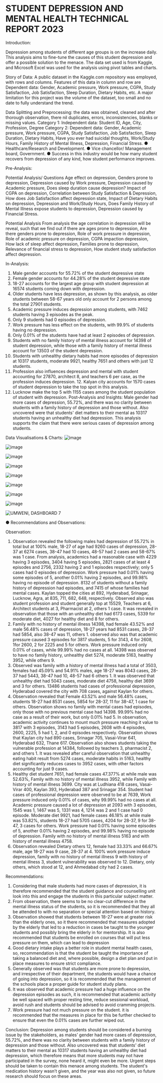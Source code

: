 # STUDENT DEPRESSION AND MENTAL HEALTH TECHNICAL REPORT 2023

Introduction:

Depression among students of different age groups is on the increase daily. This analysis aims to fine-tune the causes of this student depression and offer a possible solution to the menace. The data set used is from Kaggle, and Microsoft Excel was used for the analysis using pivot tables and charts.

Story of Data:
A public dataset in the Kaggle.com repository was employed, with rows and columns. Features of this data in column and row are Dependent data: Gender, Academic pressure, Work pressure, CGPA, Study Satisfaction, Job Satisfaction, Sleep Duration, Dietary Habits, etc. A major limitation for this project was the volume of the dataset, too small and no date to fully understand the trend.

Data Splitting and Preprocessing: the data was obtained, cleaned and after thorough observation, there nil duplicates, errors, inconsistencies, blanks or missing values.
Category 1: Independent data: Student ID, Age, City, Profession, Degree
Category 2: Dependent data: Gender, Academic pressure, Work pressure, CGPA, Study Satisfaction, Job Satisfaction, Sleep Duration, Dietary Habits, Have you ever had suicidal thoughts, Work/Study Hours, Family History of Mental Illness, Depression, Financial Stress.
●	Healthcare/Research and Development.
●	Vice chancellor/ Management board, Government.
●	Success in this industry would be how many student recovers from depression of any kind, how student performance improves.

Pre-Analysis:

Potential Analysis/ Questions
Age effect on depression, Genders prone to depression, Depression caused by Work pressure, Depression caused by Academic pressure, Does sleep duration cause depression? Impact of CGPA on depression, Correlation between Study Satisfaction & Depression, How does Job Satisfaction affect depression state, Impact of Dietary Habits on depression, Depression and Work/Study Hours, Does Family History of Mental Illness expose students to depression, Depression caused by Financial Stress.

Potential Analysis
From analysis the age correlation in depression will be reveal, such that we find out if there are ages prone to depression, Are there genders prone to depression, Role of work pressure in depression, Role of academic pressure on depression, CGPA impaction depression, How lack of sleep affect depression, Families prone to depression, Relevance of financial stress to depression, How student study satisfaction affect depression.

In-Analysis:
1. Male gender accounts for 55.72% of the student depressive state
2. Female gender accounts for 44.28% of the student depressive state
3. 18-27 accounts for the largest age group with student depression at 16574 students coming down with depression.
4. Older students have less depression, as shown by this analysis, as older students between 58-67 years old only account for 2 persons among the total 27901 students.
5. Academic pressure induces depression among students, with 7462 students having 3 episodes as the peak.
6. Only 9 students had 0 episodes of depression.
7. Work pressure has less effect on the students, with 99.9% of students having no depression.
8. Only 0.01% of the students have had at least 2 episodes of depression.
9. Students with no family history of mental illness account for 14398 of student depression, while those with a family history of mental illness account for 13503 of the student depression.
10. Students with unhealthy dietary habits had more episodes of depression at 10317 students, moderate 9921, healthy 7651 and others with just 12 students.
11. Profession also influences depression and mental with student accounting for 27870, architect 8, and teachers 6 per case, as the profession induces depression. 12. Kalyan city accounts for 1570 cases of student depression to take the top spot in this analysis.
13. Lucknow make the top 5 with 1155 cases among the student population of student with depression.
Post-Analysis and Insights: Male gender had more cases of depression, 55.72%, and there was no clarity between students with a family history of depression and those without. Also uncovered were that students' diet matters to their mental as 10317 students having an unhealthy diet had depression. This analysis supports the claim that there were serious cases of depression among students.

Data Visualisations & Charts: 
![image](https://github.com/user-attachments/assets/4eea45f2-1613-4a78-a756-4d7dae1708f8)

![image](https://github.com/user-attachments/assets/03a149ff-ac4e-4085-95b9-b2b353034d1d)

![image](https://github.com/user-attachments/assets/7e540e52-8e7a-4265-8923-fc998ac866a4)

![image](https://github.com/user-attachments/assets/fe58ac16-670e-4de4-9ddc-ef74d1b0806b)

![image](https://github.com/user-attachments/assets/add9462c-2a5d-4609-b34b-8e4f146c2a7d)
 
![image](https://github.com/user-attachments/assets/38d567f1-901a-4490-a9bb-5d20ccef8ee7)
 
![image](https://github.com/user-attachments/assets/15db4ae2-0bdb-4c8d-9dc0-671d4ee47da9)
 
![image](https://github.com/user-attachments/assets/48042a69-6063-4d9e-b165-a57b23c7dd31)
 
![UMWENI, DASHBOARD 7](https://github.com/user-attachments/assets/cf3b6614-7da6-4b9e-adf9-455acbae304c)

●	Recommendations and Observations:

Observation:

1. Observation revealed the following males had depression of 55.72% in total but at 100% male, 18-27 of age had 9260 cases of depression, 28-37 at 6274 cases, 38-47 had 10 cases, 48-57 had 2 cases and 58-67% was 1 case. From analysis, academics had a reasonable case with 4229 having 3 episodes, 3404 having 5 episodes, 2821 cases of at least 4 episodes and 2756, 2332 having 2 and 1 episodes respectively; only 5 cases had 0 episodes of depression. Work pressure had 0.01% having some episodes of 5, another 0.01% having 2 episodes, and 99.98% having no episode of depression. 8132 of students without a family history of depression had episodes, and 7415 of whose families had mental cases. Kaylan topped the cities at 892, Hyderabad, Srinagar, Lucknow, Agra, at 835, 711, 682, 648, respectively. Observed also was student profession and student generally top at 15529, Teachers at 6, Architect students at 3, Pharmacist at 2, others 1 case. It was revealed in observation that those with an unhealthy diet had 6173 cases, 5339 for moderate diet, 4027 for healthy diet and 8 for others.
2. Family with no history of mental illness 14398, had female 43.52% and male 56.48% cases of depression, 18-27 years had 8531 cases, 28-37 had 5854, also 38-47 was 11, others 1. observed also was that academic pressure caused 3 episodes for 3817 students, 5 for 3143, 4 for 2608, 1for 2600, 2 for 2225 and 5 for others. Work pressure induced only 0.01% of cases, while 99.99% had no cases at all. 14398 was observed to have no family history, unhealthy diet 5274, moderate 5163, healthy 3952, while others 9. 
3. Observed was family with a history of mental illness had a total of 3503, females had 45.09% and 54.91% males, age 18-27 was 8043 cases, 28-37 had 5443, 38-47 had 10, 48-57 had 6 others 1. It was observed that unhealthy diet had 5043 cases, moderate diet 4758, healthy diet 3699 and 3 for others. 13486 students had cases of professional depression, Hyderabad covered the city with 708 cases, against Kaylan for others. 
4. Observation revealed that Female 43.52% and male 56.48% cases, students 18-27 had 8531 cases, 5854 for 28-37, 11 for 38-47, 1 case for others. Observation shows no family with mental cases had episodes, only those with no previous mental case had 14398. 99.99% had no case as a result of their work, but only 0.01% had 5. In observation, academic activity continues to mount much pressure reaching it value to 3817 with 3 episodes, 3143 had 5 episodes,  2608 with 4 episodes, 2600, 2225, 5 had 1, 2, and 0 episodes respectively. Observation shows that Kaylan city had 890 cases, Srinagar 705, Vasai-Virar 641, Hyderabad 632, Thane 617. Observation also shows students taking the vulnerable profession at 14384, followed by teachers 3, pharmacist 2, and others 1. It was revealed after careful observation that unhealthy eating habit result from 5274 cases, moderate habits in 5163, healthy diet significantly reduces cases to 3952 cases, with other factors accounting for just 9 cases.
5.  Healthy diet student 7651, had female cases 47.377% at while male was 52.63%, Family with no history of mental illness 3952, while Family with history of mental illness 3699. City was at Ludhiana 418 cases, Vasai-Virar 400, Kaylan 393, Hyderabad 387 and Srinagar 354. Student had cases of professional depression were observed to be at 7639, Work pressure induced only 0.01% of cases, why 99.99% had no cases at all. Academic pressure caused a lot of depression at 2093 with 3 episodes, 1545 was 1, 1467 was 5, 1331 was 4, 1214 was 2 and 1 case had 0 episode. 
Moderate diet 9921, had female cases 46.18% at while male was 53.82%, students 18-27 had 5705 cases, 4204 for 28-37, 9 for 38-47, 3 cases for others. Work pressure had 0.01% having some episodes of 5, another 0.01% having 2 episodes, and 99.98% having no episode of depression. Family with no history of mental illness 5163 and with history of mental illness 4758.
6. Observation revealed Dietary others 12, female had 33.33% and 66.67% male, age 18-27 was 9 case, 28-37 at 4. 100% work pressure induce depression, family with no history of mental illness 9 with history of mental illness 3, student vulnerability was observed to 12. Dietary, only others, which stood at 12, and Ahmedabad city had 2 cases.

Recommendations:

1. Considering that male students had more cases of depression, it is therefore recommended that the student guidance and counselling unit look into this and engage the students in this particular subject matter. 
2. From observation, there seems to be no clear-cut difference in the mental illness status of the students, so it is recommended that they all be attended to with no separation or special attention based on history.
3. Observation showed that students between 18-27 were at greater risk than the elderly ones, so it there recommended that measures adopted by the elderly that led to a reduction in cases be taught to the younger students and possibly bring the elderly in for mentorship.
It is also recommended that students be enrolled on courses that will put less pressure on them, which can lead to depression
4. Good dietary intake plays a better role in student mental health cases, so, recommendation is that the student be taught the importance of taking a balanced diet and, where possible, design a diet plan and put in place measures to ensure strict compliance.
5. Generally observed was that students are more prone to depression, and irrespective of their department, the students would have a chance of going into depression, so it is recommended that the management of the schools place a proper guide for student study plans.
6. It was observed that academic pressure had a huge influence on the depression episodes as such, it is recommended that academic activity be well spaced with proper resting time, reduce sessional workload, avoid rush and students should be advised to avoid cramming projects.
7. Work pressure had not much pressure on the student. it is recommended that the measures in place for this be further checked to ensure that even the 0.01% cases are further wiped out.

Conclusion:
Depression among students should be considered a burning issue by the stakeholders, as males’ gender had more cases of depression, 55.72%, and there was no clarity between students with a family history of depression and those without. Also uncovered was that students' diet matters to their mental as 10317 students having an unhealthy diet had depression, which therefore means that more students may not have participated in the survey, none heard it, might even be more. Urgent steps should be taken to contain this menace among students. The student's medication history wasn’t given, and the year was also not given, so future research should focus on these areas.
